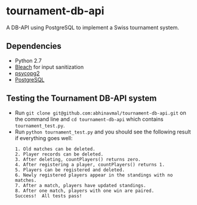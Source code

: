 # tournament-db-api
A DB-API using PostgreSQL to implement a Swiss tournament system.

## Dependencies
- Python 2.7
- [Bleach](https://bleach.readthedocs.io/en/latest/) for input sanitization
- [psycopg2](http://initd.org/psycopg/)
- [PostgreSQL](https://www.postgresql.org/)

## Testing the Tournament DB-API system
- Run `git clone git@github.com:abhinavmal/tournament-db-api.git` on the command line and
`cd tournament-db-api` which contains `tournament_test.py`.
- Run `python tournament_test.py` and you should see the following result if everything goes well:
    ```
    1. Old matches can be deleted.
    2. Player records can be deleted.
    3. After deleting, countPlayers() returns zero.
    4. After registering a player, countPlayers() returns 1.
    5. Players can be registered and deleted.
    6. Newly registered players appear in the standings with no matches.
    7. After a match, players have updated standings.
    8. After one match, players with one win are paired.
    Success!  All tests pass!
    ```
